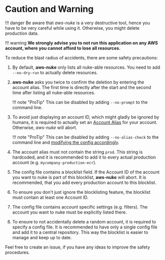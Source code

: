 # Caution and Warning

!!! danger
    Be aware that *aws-nuke* is a very destructive tool, hence you have to be very careful while using it. Otherwise,
    you might delete production data.

!!! warning
    **We strongly advise you to not run this application on any AWS account, where you cannot afford to lose
    all resources.**

To reduce the blast radius of accidents, there are some safety precautions:

1. By default, **aws-nuke** only lists all nuke-able resources. You need to add `--no-dry-run` to actually delete
   resources.
2. **aws-nuke** asks you twice to confirm the deletion by entering the account alias. The first time is directly
   after the start and the second time after listing all nuke-able resources.
       
    !!! note "ProTip"
        This can be disabled by adding `--no-prompt` to the command line. 

3. To avoid just displaying an account ID, which might gladly be ignored by humans, it is required to actually set
   an [Account Alias](https://docs.aws.amazon.com/IAM/latest/UserGuide/console_account-alias.html) for your account. Otherwise, *aws-nuke* will abort.
       
    !!! note "ProTip"
        This can be disabled by adding `--no-alias-check` to the command line and
        [modifying the config accordingly](features/bypass-alias-check.md).
       
4. The account alias must not contain the string `prod`. This string is hardcoded, and it is recommended to add it
   to every actual production account (e.g. `mycompany-production-ecr`).
5. The config file contains a blocklist field. If the Account ID of the account you want to nuke is part of this
   blocklist, **aws-nuke** will abort. It is recommended, that you add every production account to this blocklist.
6. To ensure you don't just ignore the blocklisting feature, the blocklist must contain at least one Account ID.
7. The config file contains account specific settings (e.g. filters). The account you want to nuke must be explicitly
   listed there.
8. To ensure to not accidentally delete a random account, it is required to specify a config file. It is recommended
   to have only a single config file and add it to a central repository. This way the blocklist is easier to manage and
   keep up to date.

Feel free to create an issue, if you have any ideas to improve the safety procedures.

